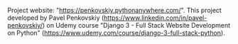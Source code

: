 Project website: "https://penkovskiy.pythonanywhere.com/". This project developed by Pavel Penkovskiy (https://www.linkedin.com/in/pavel-penkovskiy/) on Udemy course "Django 3 - Full Stack Website Development on Python" (https://www.udemy.com/course/django-3-full-stack-python).
